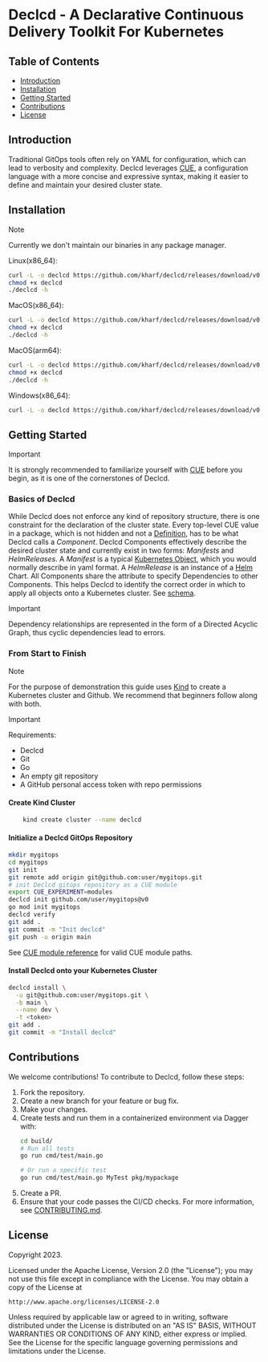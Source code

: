 # Declcd - A Declarative Continuous Delivery Toolkit For Kubernetes

## Table of Contents
- [Introduction](#introduction)
- [Installation](#installation)
- [Getting Started](#getting-started)
- [Contributions](#contributions)
- [License](#license)

## Introduction

Traditional GitOps tools often rely on YAML for configuration, which can lead to verbosity and complexity. Declcd leverages [CUE](https://cuelang.org/), a configuration language with a more concise and expressive syntax, making it easier to define and maintain your desired cluster state.

## Installation

> [!NOTE]
> Currently we don't maintain our binaries in any package manager.

Linux(x86_64):

```bash
curl -L -o declcd https://github.com/kharf/declcd/releases/download/v0.10.0/declcd-linux-amd64
chmod +x declcd
./declcd -h
```

MacOS(x86_64):

```bash
curl -L -o declcd https://github.com/kharf/declcd/releases/download/v0.10.0/declcd-darwin-amd64
chmod +x declcd
./declcd -h
```

MacOS(arm64):

```bash
curl -L -o declcd https://github.com/kharf/declcd/releases/download/v0.10.0/declcd-darwin-arm64
chmod +x declcd
./declcd -h
```

Windows(x86_64):

```bash
curl -L -o declcd https://github.com/kharf/declcd/releases/download/v0.10.0/declcd-windows-amd64
```

## Getting Started

> [!IMPORTANT]
> It is strongly recommended to familiarize yourself with [CUE](https://cuelang.org/) before you begin, as it is one of the cornerstones of Declcd.

### Basics of Declcd

While Declcd does not enforce any kind of repository structure, there is one constraint for the declaration of the cluster state.
Every top-level CUE value in a package, which is not hidden and not a [Definition](https://cuelang.org/docs/tour/basics/definitions/), has to be what Declcd calls a *Component*.
Declcd Components effectively describe the desired cluster state and currently exist in two forms: *Manifests* and *HelmReleases*.
A *Manifest* is a typical [Kubernetes Object](https://kubernetes.io/docs/concepts/overview/working-with-objects/), which you would normally describe in yaml format.
A *HelmRelease* is an instance of a [Helm](https://helm.sh/docs/intro/using_helm/) Chart.
All Components share the attribute to specify Dependencies to other Components. This helps Declcd to identify the correct order in which to apply all objects onto a Kubernetes cluster.
See [schema](schema/schema.cue).

> [!IMPORTANT]
> Dependency relationships are represented in the form of a Directed Acyclic Graph, thus cyclic dependencies lead to errors.

### From Start to Finish

> [!NOTE]
> For the purpose of demonstration this guide uses [Kind](https://kind.sigs.k8s.io/docs/user/quick-start/) to create a Kubernetes cluster and Github.
> We recommend that beginners follow along with both.

> [!IMPORTANT]
> Requirements:
> - Declcd
> - Git
> - Go
> - An empty git repository
> - A GitHub personal access token with repo permissions

#### Create Kind Cluster

```bash
    kind create cluster --name declcd
```

#### Initialize a Declcd GitOps Repository

```bash
mkdir mygitops
cd mygitops
git init
git remote add origin git@github.com:user/mygitops.git
# init Declcd gitops repository as a CUE module
export CUE_EXPERIMENT=modules
declcd init github.com/user/mygitops@v0
go mod init mygitops
declcd verify
git add .
git commit -m "Init declcd"
git push -u origin main
```
See [CUE module reference](https://cuelang.org/docs/reference/modules/#module-path) for valid CUE module paths.

#### Install Declcd onto your Kubernetes Cluster

```bash
declcd install \
  -u git@github.com:user/mygitops.git \
  -b main \
  --name dev \
  -t <token>
git add .
git commit -m "Install declcd"
```

## Contributions

We welcome contributions! To contribute to Declcd, follow these steps:

1. Fork the repository.
2. Create a new branch for your feature or bug fix.
3. Make your changes.
4. Create tests and run them in a containerized environment via Dagger with:
    ```bash
    cd build/
    # Run all tests
    go run cmd/test/main.go

    # Or run a specific test
    go run cmd/test/main.go MyTest pkg/mypackage
    ```
5. Create a PR.
6. Ensure that your code passes the CI/CD checks.
For more information, see [CONTRIBUTING.md]().

## License

Copyright 2023.

Licensed under the Apache License, Version 2.0 (the "License");
you may not use this file except in compliance with the License.
You may obtain a copy of the License at

    http://www.apache.org/licenses/LICENSE-2.0

Unless required by applicable law or agreed to in writing, software
distributed under the License is distributed on an "AS IS" BASIS,
WITHOUT WARRANTIES OR CONDITIONS OF ANY KIND, either express or implied.
See the License for the specific language governing permissions and
limitations under the License.

